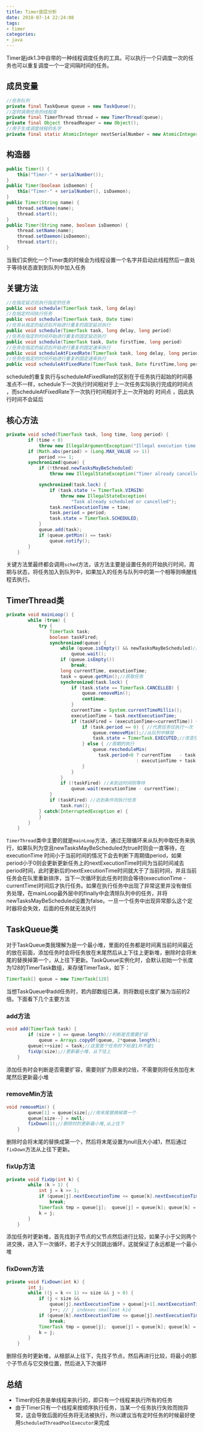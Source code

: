 ```yaml
---
title: Timer底层分析
date: 2018-07-14 22:24:08
tags:
- timer
categories:
- java
---
```

Timer是jdk1.3中自带的一种线程调度任务的工具。可以执行一个只调度一次的任务也可以重复调度一个一定间隔时间的任务。
## 成员变量
```JAVA
//任务队列
private final TaskQueue queue = new TaskQueue();
//定时调用任务的线程类
private final TimerThread thread = new TimerThread(queue);
private final Object threadReaper = new Object();
//用于生成调度线程的名字
private final static AtomicInteger nextSerialNumber = new AtomicInteger(0);
```
## 构造器
```java
public Timer() {
    this("Timer-" + serialNumber());
}
public Timer(boolean isDaemon) {
    this("Timer-" + serialNumber(), isDaemon);
}
public Timer(String name) {
    thread.setName(name);
    thread.start();
}
public Timer(String name, boolean isDaemon) {
    thread.setName(name);
    thread.setDaemon(isDaemon);
    thread.start();
}
```
当我们实例化一个Timer类的时候会为线程设置一个名字并启动此线程然后一直处于等待状态直到到队列中加入任务
<!--more-->
## 关键方法
```JAVA
//在指定延迟后执行指定的任务
public void schedule(TimerTask task, long delay)
//在指定时间执行任务
public void schedule(TimerTask task, Date time)
//任务从指定的延迟后开始进行重复的固定延迟执行
public void schedule(TimerTask task, long delay, long period)
//任务在指定的时间开始进行重复的固定延迟执行
public void schedule(TimerTask task, Date firstTime, long period)
//任务在指定的延迟后开始进行重复的固定速率执行
public void scheduleAtFixedRate(TimerTask task, long delay, long period)
//任务在指定的时间开始进行重复的固定速率执行
public void scheduleAtFixedRate(TimerTask task, Date firstTime,long period)
```
schedule的重复执行与scheduleAtFixedRate的区别在于任务执行起始的时间基准点不一样，schedule下一次执行时间相对于上一次任务实际执行完成的时间点 ，而scheduleAtFixedRate下一次执行时间相对于上一次开始的 时间点 ，因此执行时间不会延后
## 核心方法
```JAVA
private void sched(TimerTask task, long time, long period) {
        if (time < 0)
            throw new IllegalArgumentException("Illegal execution time.");
        if (Math.abs(period) > (Long.MAX_VALUE >> 1))
            period >>= 1;
        synchronized(queue) {
            if (!thread.newTasksMayBeScheduled)
                throw new IllegalStateException("Timer already cancelled.");

            synchronized(task.lock) {
                if (task.state != TimerTask.VIRGIN)
                    throw new IllegalStateException(
                        "Task already scheduled or cancelled");
                task.nextExecutionTime = time;
                task.period = period;
                task.state = TimerTask.SCHEDULED;
            }
            queue.add(task);
            if (queue.getMin() == task)
                queue.notify();
        }
    }
```
关键方法里最终都会调用`sched`方法，该方法主要是设置任务的开始执行时间，周期与状态，将任务加入到队列中，如果加入的任务与队列中的第一个相等则唤醒线程去执行。
## TimerThread类
```JAVA
private void mainLoop() {
        while (true) {
            try {
                TimerTask task;
                boolean taskFired;
                synchronized(queue) {
                    while (queue.isEmpty() && newTasksMayBeScheduled)//队列为空一直等待
                        queue.wait();
                    if (queue.isEmpty())
                        break; 
                    long currentTime, executionTime;
                    task = queue.getMin();//获取任务
                    synchronized(task.lock) {
                        if (task.state == TimerTask.CANCELLED) {
                            queue.removeMin();
                            continue;  
                        }
                        currentTime = System.currentTimeMillis();
                        executionTime = task.nextExecutionTime;
                        if (taskFired = (executionTime<=currentTime)) {
                            if (task.period == 0) { //代表任务仅执行一次
                                queue.removeMin();//从队列中移除
                                task.state = TimerTask.EXECUTED;//改变任务状态
                            } else { //周期的执行
                                queue.rescheduleMin(
                                  task.period<0 ? currentTime   - task.period
                                                : executionTime + task.period);//重新排列队列里的任务
                            }
                        }
                    }
                    if (!taskFired) //未到达时间则等待
                        queue.wait(executionTime - currentTime);
                }
                if (taskFired) //达到条件则执行任务
                    task.run();
            } catch(InterruptedException e) {
            }
        }
    }
```
`TimerThread`类中主要的就是`mainLoop`方法，通过无限循环来从队列中取任务来执行，如果队列为空且newTasksMayBeScheduled为true时则会一直等待，在executionTime 时间小于当前时间的情况下会去判断下周期值period，如果period小于0则会更新更新任务上的nextExecutionTime时间为当前时间减去period时间，此时更新后的nextExecutionTime时间就大于了当前时间，并且当前任务会在队里重新排序，当下一次循环到此任务时则会等待(executionTime - currentTime)时间后才执行任务。如果在执行任务中出现了异常这里并没有做任务处理，在mainLoop最外层中的finally中会清除队列中的任务，并将newTasksMayBeScheduled设置为false。一旦一个任务中出现异常那么这个定时器将会失效，后面的任务就无法执行
## TaskQueue类
对于TaskQueue类我理解为是一个最小堆，里面的任务都是时间离当前时间最近的放在前面，添加任务时会将任务放在末尾然后从上下往上更新堆，删除时会将末尾的替换掉第一个，从上往下更新。TaskQueue实例化时，会默认初始一个长度为128的TimerTask数组，来存储TimerTask，如下：
```JAVA
TimerTask[] queue = new TimerTask[128]
```
当想TaskQueue中add任务时，若内部数组已满，则将数组长度扩展为当前的2倍。下面看下几个主要方法
### add方法
```JAVA
void add(TimerTask task) {
        if (size + 1 == queue.length)//判断是否需要扩容
            queue = Arrays.copyOf(queue, 2*queue.length);
        queue[++size] = task;//这里首个任务的下标是1并不是1
        fixUp(size);//更新最小堆，从下往上
    }
```
添加任务时会判断是否需要扩容，需要则扩为原来的2倍，不需要则将任务加在末尾然后更新最小堆
### removeMin方法
```JAVA
void removeMin() {
        queue[1] = queue[size];//用末尾替换掉第一个
        queue[size--] = null;  
        fixDown(1);//删除时的更新最小堆,从上往下
    }
```
删除时会将末尾的替换成第一个，然后将末尾设置为null且大小减1，然后通过`fixDown`方法从上往下更新。
### fixUp方法
```JAVA
private void fixUp(int k) {
        while (k > 1) {
            int j = k >> 1;
            if (queue[j].nextExecutionTime <= queue[k].nextExecutionTime)
                break;
            TimerTask tmp = queue[j];  queue[j] = queue[k]; queue[k] = tmp;
            k = j;
        }
    }
```
添加任务时更新堆，首先找到子节点的父节点然后进行比较，如果子小于父则两个进交换，进入下一次循环，若子大于父则跳出循环，这就保证了永远都是一个最小堆
### fixDown方法
```JAVA
private void fixDown(int k) {
        int j;
        while ((j = k << 1) <= size && j > 0) {
            if (j < size &&
                queue[j].nextExecutionTime > queue[j+1].nextExecutionTime)
                j++; // j indexes smallest kid
            if (queue[k].nextExecutionTime <= queue[j].nextExecutionTime)
                break;
            TimerTask tmp = queue[j];  queue[j] = queue[k]; queue[k] = tmp;
            k = j;
        }
    }
```
删除任务时更新堆，从根部从上往下，先找子节点，然后再进行比较，将最小的那个子节点与它交换位置，然后进入下次循环
## 总结
* Timer的任务是单线程来执行的，即只有一个线程来执行所有的任务
* 由于Timer只有一个线程来按顺序执行任务，当某一个任务执行失败而抛异常，这会导致后面的任务将无法被执行，所以建议当有定时任务的时候最好使用`ScheduledThreadPoolExecutor`来完成
